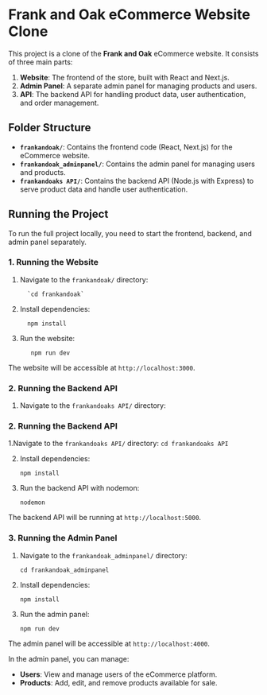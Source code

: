 # Frank and Oak eCommerce Website Clone

This project is a clone of the **Frank and Oak** eCommerce website. It consists of three main parts:

1. **Website**: The frontend of the store, built with React and Next.js.
2. **Admin Panel**: A separate admin panel for managing products and users.
3. **API**: The backend API for handling product data, user authentication, and order management.

## Folder Structure

- **`frankandoak/`**: Contains the frontend code (React, Next.js) for the eCommerce website.
- **`frankandoak_adminpanel/`**: Contains the admin panel for managing users and products.
- **`frankandoaks API/`**: Contains the backend API (Node.js with Express) to serve product data and handle user authentication.

## Running the Project

To run the full project locally, you need to start the frontend, backend, and admin panel separately.

### 1. Running the Website

1. Navigate to the `frankandoak/` directory:

         `cd frankandoak`

3. Install dependencies:

         npm install 

4. Run the website:

          npm run dev

The website will be accessible at `http://localhost:3000`.




### 2. Running the Backend API

1. Navigate to the `frankandoaks API/` directory:



### 2. Running the Backend API
1.Navigate to the `frankandoaks API/` directory:
   `cd frankandoaks API`

2. Install dependencies:

    `npm install`

3. Run the backend API with nodemon:

   `nodemon`

The backend API will be running at `http://localhost:5000`.

### 3. Running the Admin Panel

1. Navigate to the `frankandoak_adminpanel/` directory:

   `cd frankandoak_adminpanel`

2. Install dependencies:

    `npm install`

3. Run the admin panel:

    `npm run dev`

The admin panel will be accessible at `http://localhost:4000`.

In the admin panel, you can manage:

- **Users**: View and manage users of the eCommerce platform.
- **Products**: Add, edit, and remove products available for sale.

